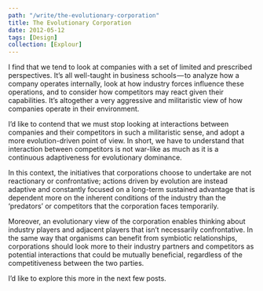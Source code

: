 ```yaml
---
path: "/write/the-evolutionary-corporation"
title: The Evolutionary Corporation
date: 2012-05-12
tags: [Design]
collection: [Explour]
---
```


I find that we tend to look at companies with a set of limited and prescribed perspectives. It’s all well-taught in business schools — to analyze how a company operates internally, look at how industry forces influence these operations, and to consider how competitors may react given their capabilities. It’s altogether a very aggressive and militaristic view of how companies operate in their environment.

I’d like to contend that we must stop looking at interactions between companies and their competitors in such a militaristic sense, and adopt a more evolution-driven point of view. In short, we have to understand that interaction between competitors is not war-like as much as it is a continuous adaptiveness for evolutionary dominance.

In this context, the initiatives that corporations choose to undertake are not reactionary or confrontative; actions driven by evolution are instead adaptive and constantly focused on a long-term sustained advantage that is dependent more on the inherent conditions of the industry than the ‘predators’ or competitors that the corporation faces temporarily.

Moreover, an evolutionary view of the corporation enables thinking about industry players and adjacent players that isn’t necessarily confrontative. In the same way that organisms can benefit from symbiotic relationships, corporations should look more to their industry partners and competitors as potential interactions that could be mutually beneficial, regardless of the competitiveness between the two parties.

I’d like to explore this more in the next few posts.
